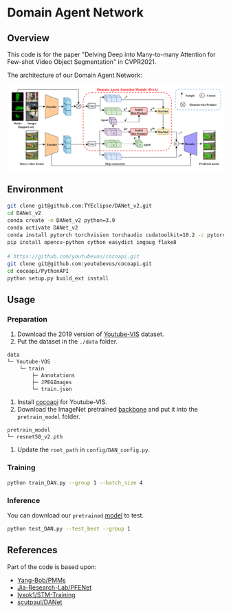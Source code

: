 # Domain Agent Network

## Overview

This code is for the paper "Delving Deep into Many-to-many Attention for Few-shot Video Object Segmentation" in CVPR2021.

The architecture of our Domain Agent Network:

![arch](img/DAN_arch.png)

## Environment

```sh
git clone git@github.com:TYEclipse/DANet_v2.git
cd DANet_v2
conda create -n DANet_v2 python=3.9
conda activate DANet_v2
conda install pytorch torchvision torchaudio cudatoolkit=10.2 -c pytorch
pip install opencv-python cython easydict imgaug flake8

# https://github.com/youtubevos/cocoapi.git
git clone git@github.com:youtubevos/cocoapi.git
cd cocoapi/PythonAPI
python setup.py build_ext install
```

## Usage

### Preparation

1. Download the 2019 version of [Youtube-VIS](https://youtube-vos.org/dataset/vis/) dataset.
2. Put the dataset in the `./data` folder.

```tree
data
└─ Youtube-VOS
    └─ train
        ├─ Annotations
        ├─ JPEGImages
        └─ train.json
```

1. Install [cocoapi](https://github.com/youtubevos/cocoapi) for Youtube-VIS.
2. Download the ImageNet pretrained [backbone](https://drive.google.com/file/d/1PIMA7uG_fcvXUvjDUL7UIVp6KmGdSFKi/view?usp=sharing) and put it into the `pretrain_model` folder.

```tree
pretrain_model
└─ resnet50_v2.pth
```

1. Update the `root_path` in `config/DAN_config.py`.

### Training

```sh
python train_DAN.py --group 1 --batch_size 4
```

### Inference

You can download our `pretrained` [model](https://drive.google.com/drive/folders/1aJh8awU3X4a_BoIQMOLeqKMlLR8naNFU?usp=sharing) to test.

```sh
python test_DAN.py --test_best --group 1
```

## References

Part of the code is based upon:

+ [Yang-Bob/PMMs](https://github.com/Yang-Bob/PMMs)
+ [Jia-Research-Lab/PFENet](https://github.com/Jia-Research-Lab/PFENet)
+ [lyxok1/STM-Training](https://github.com/lyxok1/STM-Training)
+ [scutpaul/DANet](https://github.com/scutpaul/DANet)
